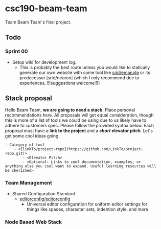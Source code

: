 # csc190-beam-team

Team Beam Team's final project.

## Todo

### Sprint 00

<!-- This is just here in case your editor has a way to list local todos, this list is easily jumpable -->
<!-- TODO: List of todo items in the README.md-->

- Setup wiki for development log.
    - This is probably the best route unless you would like to statically generate our own website with some tool like [srid/emanote](https://github.com/srid/emanote) or its predecessor [srid/neuron] (which I only recommend due to experiences, !!!suggestions welcome!!!)

## Stack proposal

Hello Beam Team, **we are going to need a stack.** Place personal recommendations here. All proposals will get equal consideration, though this is more of a list of tools we could be using due to us likely have to adhere to customers spec. Please follow the provided syntax below. Each proposal must have a **link to the project** and a ***short*** **elevator pitch**. Let's get some cool ideas going.

```
- Category of tool
    - <[linkTo/project-repo](https://github.com/LinkTo/project-repo.git)>
        - <Elevator Pitch>
        - <Optional: Links to cool documentation, examples, or anything else you coul want to expand. Useful learning resources will be cherished>
```
### Team Management

- Shared Configuration Standard
    - [editorconfig/editorconfig](https://github.com/editorconfig/editorconfig)
        - Universal editor configuration for uniform editor settings for things like spaces, character sets, indention style, and more

### Node Based Web Stack
